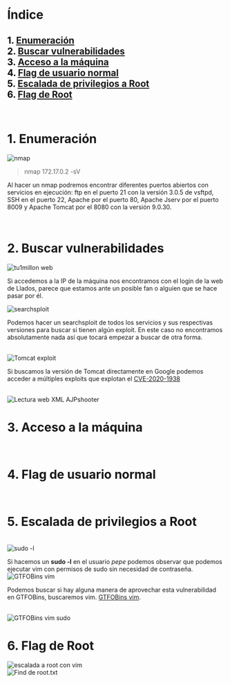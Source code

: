 # **Índice**

<span style="color:black;">1. [ Enumeración](#Enumeración)</span><br>
<span style="color:black;">2. [ Buscar vulnerabilidades](#Vulnerabilidades)</span><br>
<span style="color:black;">3. [ Acceso a la máquina](#acceso1)</span><br>
<span style="color:black;">4. [ Flag de usuario normal](#Flag1)</span><br>
<span style="color:black;">5. [ Escalada de privilegios a Root](#Escalada)</span><br>
<span style="color:black;">6. [ Flag de Root](#flag-root)</span><br>
---

<br>




<h1 name="Enumeración">1. Enumeración</h1>

<img src="https://github.com/Dani-ITB24/Proyecto-Final/raw/Grupo5(Eloi-Alan-Fernando-Jose-Zome%C3%B1o)/Assets/A06%20-%20Componentes%20desactualizados/Img/nmap.png" alt="nmap">

> nmap 172.17.0.2 -sV

Al hacer un nmap podremos encontrar diferentes puertos abiertos con servicios en ejecución: ftp en el puerto 21 con la versión 3.0.5 de vsftpd, SSH en el puerto 22, Apache por el puerto 80, Apache Jserv por el puerto 8009 y Apache Tomcat por el 8080 con la versión 9.0.30.

<br>

<h1 name="Vulnerabilidades">2. Buscar vulnerabilidades</h1>
<img src="https://github.com/Dani-ITB24/Proyecto-Final/raw/Grupo5(Eloi-Alan-Fernando-Jose-Zome%C3%B1o)/Assets/A06%20-%20Componentes%20desactualizados/Img/tu1millon-web.png" alt="tu1millon web">

Si accedemos a la IP de la máquina nos encontramos con el login de la web de Llados, parece que estamos ante un posible fan o alguien que se hace pasar por él.
<br>

<img src="https://github.com/Dani-ITB24/Proyecto-Final/raw/Grupo5(Eloi-Alan-Fernando-Jose-Zome%C3%B1o)/Assets/A06%20-%20Componentes%20desactualizados/Img/searchsploit.png" alt="searchsploit">

Podemos hacer un searchsploit de todos los servicios y sus respectivas versiones para buscar si tienen algún exploit. En este caso no encontramos absolutamente nada así que tocará empezar a buscar de otra forma.

<br>

<img src="https://github.com/Dani-ITB24/Proyecto-Final/raw/Grupo5(Eloi-Alan-Fernando-Jose-Zome%C3%B1o)/Assets/A06%20-%20Componentes%20desactualizados/Img/buscartomcatexploit.png" alt="Tomcat exploit">

Si buscamos la versión de Tomcat directamente en Google podemos acceder a múltiples exploits que explotan el [CVE-2020-1938](https://github.com/00theway/Ghostcat-CNVD-2020-10487) 

<br>

<img src="https://github.com/Dani-ITB24/Proyecto-Final/raw/Grupo5(Eloi-Alan-Fernando-Jose-Zome%C3%B1o)/Assets/A06%20-%20Componentes%20desactualizados/Img/lecturaweb_xml.png" alt="Lectura web XML AJPshooter">


<h1 name="acceso1">3. Acceso a la máquina</h1>


<br>

<h1 name="Flag1">4. Flag de usuario normal</h1>



<br>

<h1 name="Escalada">5. Escalada de privilegios a Root</h1>
<br>
<img src="https://github.com/Dani-ITB24/Proyecto-Final/raw/Grupo5(Eloi-Alan-Fernando-Jose-Zome%C3%B1o)/Assets/A06%20-%20Componentes%20desactualizados/Img/sudo-l.png" alt="sudo -l">

Si hacemos un **sudo -l** en el usuario *pepe* podemos observar que podemos ejecutar vim con permisos de sudo sin necesidad de contraseña.
<br>
<img src="https://github.com/Dani-ITB24/Proyecto-Final/raw/Grupo5(Eloi-Alan-Fernando-Jose-Zome%C3%B1o)/Assets/A06%20-%20Componentes%20desactualizados/Img/gtfobins_vim.png" alt="GTFOBins vim">

Podemos buscar si hay alguna manera de aprovechar esta vulnerabilidad en GTFOBins, buscaremos vim. [GTFOBins vim](https://gtfobins.github.io/gtfobins/vim/).

<br>
<img src="https://github.com/Dani-ITB24/Proyecto-Final/raw/Grupo5(Eloi-Alan-Fernando-Jose-Zome%C3%B1o)/Assets/A06%20-%20Componentes%20desactualizados/Img/gtfobins_vim_sudo.png" alt="GTFOBins vim sudo">


<br>
<h1 name="flag-root">6. Flag de Root</h1>
<img src="https://github.com/Dani-ITB24/Proyecto-Final/raw/Grupo5(Eloi-Alan-Fernando-Jose-Zome%C3%B1o)/Assets/A06%20-%20Componentes%20desactualizados/Img/escaladaaroot2.png" alt="escalada a root con vim">

<br>

<img src="https://github.com/Dani-ITB24/Proyecto-Final/raw/Grupo5(Eloi-Alan-Fernando-Jose-Zome%C3%B1o)/Assets/A06%20-%20Componentes%20desactualizados/Img/findroot.txt.png" alt="Find de root.txt">

